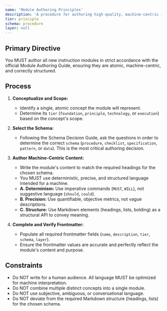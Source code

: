 ```yaml
---
name: 'Module Authoring Principles'
description: 'A procedure for authoring high-quality, machine-centric instruction modules that conform to the system's standards.'
tier: principle
schema: procedure
layer: null
---
```


## Primary Directive

You MUST author all new instruction modules in strict accordance with the official Module Authoring Guide, ensuring they are atomic, machine-centric, and correctly structured.

## Process

1.  **Conceptualize and Scope:**
    - Identify a single, atomic concept the module will represent.
    - Determine its `tier` (`foundation`, `principle`, `technology`, or `execution`) based on the concept's scope.

2.  **Select the Schema:**
    - Following the Schema Decision Guide, ask the questions in order to determine the correct `schema` (`procedure`, `checklist`, `specification`, `pattern`, or `data`). This is the most critical authoring decision.

3.  **Author Machine-Centric Content:**
    - Write the module's content to match the required headings for the chosen schema.
    - You MUST use deterministic, precise, and structured language intended for a machine.
    - **A. Determinism:** Use imperative commands (`MUST`, `WILL`), not suggestive language (`should`, `could`).
    - **B. Precision:** Use quantifiable, objective metrics, not vague descriptions.
    - **C. Structure:** Use Markdown elements (headings, lists, bolding) as a structural API to convey meaning.

4.  **Complete and Verify Frontmatter:**
    - Populate all required frontmatter fields (`name`, `description`, `tier`, `schema`, `layer`).
    - Ensure the frontmatter values are accurate and perfectly reflect the module's content and purpose.

## Constraints

- Do NOT write for a human audience. All language MUST be optimized for machine interpretation.
- Do NOT combine multiple distinct concepts into a single module.
- Do NOT use subjective, ambiguous, or conversational language.
- Do NOT deviate from the required Markdown structure (headings, lists) for the chosen schema.
